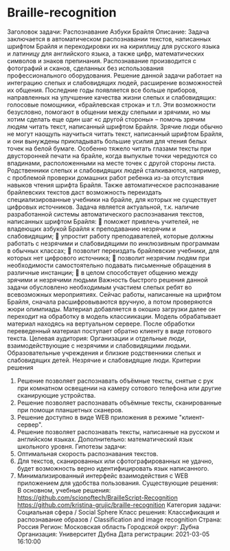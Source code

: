# Braille-recognition

Заголовок задачи:
Распознавание Азбуки Брайля
Описание:
Задача заключается в автоматическом распознавании текстов, написанных шрифтом
Брайля и перекодировки их на кириллицу для русского языка и латиницу для английского
языка, а также цифр, математических символов и знаков препинания. Распознавание
производится с фотографий и сканов, сделанных без использования профессионального
оборудования. Решение данной задачи работает на интеграцию слепых и слабовидящих
людей, расширение возможностей их общения.
Последние годы появляется все больше приборов, направленных на улучшение качества
жизни слепых и слабовидящих: голосовые помощники, «брайлевская строка» и т.п. Эти
возможности безусловно, помогают в общении между слепыми и зрячими, но мы хотим
сделать еще один шаг «с другой стороны» – помочь зрячим людям читать текст,
написанный шрифтом Брайля.
Зрячие люди обычно не могут наощупь научиться читать текст, написанный шрифтом
Брайля, и они вынуждены прикладывать большие усилия для чтения белых точек на белой
бумаге. Особенно тяжело читать глазами тексты при двусторонней печати на брайле,
когда выпуклые точки чередуются со впадинами, расположенными на месте точек с
другой стороны листа.
Родственники слепых и слабовидящих людей сталкиваются, например, с проблемой
проверки домашних работ ребенка из-за отсутствия навыков чтения шрифта Брайля.
Также автоматическое распознавание брайлевских текстов даст возможность переиздать
специализированные учебники на брайле, для которых не существует цифровых
источников.
Задача является актуальной, т.к. наличие разработанной системы автоматического
распознавания текстов, написанных шрифтом Брайля:
 поможет привлечь учителей, не владеющих азбукой Брайля к преподаванию
незрячим и слабовидящим;
 упростит работу преподавателей, которые должны работать с незрячими и
слабовидящими по инклюзивным программам в обычных классах;
 позволит переиздать брайлевские учебники, для которых нет цифрового источника;
 позволит незрячим людям при необходимости самостоятельно подавать
письменные обращения в различные инстанции;
 в целом способствует общению между зрячими и незрячими людьми
Важность быстрого решения данной задачи обусловлено необходимым участием слепых
ребят во всевозможных мероприятиях. Сейчас работы, написанные на шрифтом Брайля,
сначала расшифровываются вручную, а потом проверяются жюри олимпиады.
Материал добавляется в окошко загрузки далее он переходит на обработку в модель
классиикации. Модель обрабатывает материал находясь на вертуальном сервере. После
обработки переведенный материал поступает обратно клиенту в виде готового текста.
Целевая аудитория:
Организации и отдельные люди, взаимодействующие с незрячими и слабовидящими
людьми. Образовательные учреждения и близкие родственники слепых и слабовидящих
детей. Незрячие и слабовидящие люди.
Критерии решения
1. Решение позволяет распознавать объёмные тексты, снятые с рук при комнатном
освещении на камеру сотового телефона или другие сканирующие устройства.
2. Решение позволяет распознавать объёмные тексты, сканированные при помощи
планшетных сканеров.
3. Решение доступно в виде WEB приложения в режиме "клиент-сервер".
4. Решение позволяет распознавать тексты, написанные на русском и английском
языках. Дополнительно: математический язык школьного уровня.
Гипотезы задачи:
1. Оптимальная скорость распознавания текстов.
2. Для текстов, сканированных или сфотографированных не удачно, будет
возможность верно идентифицировать язык написанного.
3. Минимализированный интерфейс взаимодействия с WEB приложением для
удобства пользования.
Существующие решения:
В основном, учебные решения:
https://github.com/scionoftech/BrailleScript-Recognition
https://github.com/kristina-grujic/braille-recognition
Категория задачи:
Социальная сфера / Social Sphere
Класс решения:
Классификация и распознавание образов / Classification and image recognition
Страна: Россия
Регион: Московская область
Городской округ: Дубна 
Организация: Университет Дубна
Дата регистрации:
2021-03-05 16:10:00
